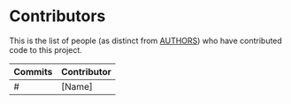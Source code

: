 # Contributors

This is the list of people (as distinct from [AUTHORS](AUTHORS)) who have contributed code to this project.

| **Commits** | **Contributor** |
| --- |--- |
| # | [Name] |
